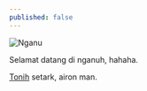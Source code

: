 ```yaml
---
published: false
---
```

![Nganu]({{site.baseurl}}/https://3.bp.blogspot.com/-VDh9__YB7zk/VyTdBTA7uZI/AAAAAAAAAgU/bptS94n2EdkwxbZrqaarlwZl3MSddHEYQCLcB/s1600/nganu.jpg)

Selamat datang di nganuh, hahaha.

[Tonih](https://tonihsetark.github.io) setark, airon man.
